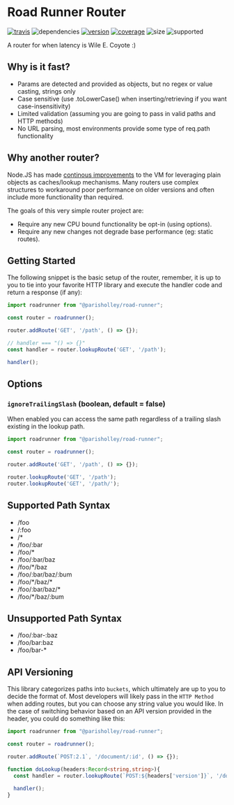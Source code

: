 # Road Runner Router

[![travis](https://img.shields.io/travis/parisholley/road-runner)][travis]
![dependencies](https://img.shields.io/depfu/parisholley/road-runner)
[![version](https://img.shields.io/npm/v/@parisholley/road-runner)][npm]
[![coverage](https://img.shields.io/coveralls/github/parisholley/road-runner)][coveralls]
![size](https://img.shields.io/bundlephobia/min/@parisholley/road-runner)
![supported](https://img.shields.io/node/v/@parisholley/road-runner)


A router for when latency is Wile E. Coyote :)

## Why is it fast?

* Params are detected and provided as objects, but no regex or value casting, strings only
* Case sensitive (use .toLowerCase() when inserting/retrieving if you want case-insensitivity)
* Limited validation (assuming you are going to pass in valid paths and HTTP methods)
* No URL parsing, most environments provide some type of req.path functionality

## Why another router?

Node.JS has made [continous improvements](https://v8.dev/blog/fast-properties)
to the VM for leveraging plain objects as caches/lookup mechanisms.
Many routers use complex structures to workaround poor performance on
older versions and often include more functionality than required.

The goals of this very simple router project are:

* Require any new CPU bound functionality be opt-in (using options).
* Require any new changes not degrade base performance (eg: static routes).

## Getting Started

The following snippet is the basic setup of the router, remember, it is
up to you to tie into your favorite HTTP library and execute the handler
code and return a response (if any):

```typescript
import roadrunner from "@parisholley/road-runner";

const router = roadrunner();

router.addRoute('GET', '/path', () => {});

// handler === "() => {}"
const handler = router.lookupRoute('GET', '/path');

handler();
```

## Options

### `ignoreTrailingSlash` (boolean, default = false)

When enabled you can access the same path regardless of a trailing slash
existing in the lookup path.

```typescript
import roadrunner from "@parisholley/road-runner";

const router = roadrunner();

router.addRoute('GET', '/path', () => {});

router.lookupRoute('GET', '/path');
router.lookupRoute('GET', '/path/');
```

## Supported Path Syntax

* /foo
* /:foo
* /*
* /foo/:bar
* /foo/\*
* /foo/:bar/baz
* /foo/\*/baz
* /foo/:bar/baz/:bum
* /foo/\*/baz/\*
* /foo/:bar/baz/\*
* /foo/*/baz/:bum

## Unsupported Path  Syntax

* /foo/:bar-:baz
* /foo/bar:baz
* /foo/bar-*

## API Versioning

This library categorizes paths into `buckets`, which ultimately are up
to you to decide the format of. Most developers will likely pass in the
`HTTP Method` when adding routes, but you can choose any string value
you would like. In the case of switching behavior based on an API
version provided in the header, you could do something like this:

```typescript
import roadrunner from "@parisholley/road-runner";

const router = roadrunner();

router.addRoute(`POST:2.1`, '/document/:id', () => {});

function doLookup(headers:Record<string,string>){
  const handler = router.lookupRoute(`POST:${headers['version']}`, '/document/:id');
  
  handler();
}
````

[travis]: https://travis-ci.org/parisholley/road-runner
[npm]: https://www.npmjs.com/package/@parisholley/road-runner
[coveralls]: https://coveralls.io/github/parisholley/road-runner

